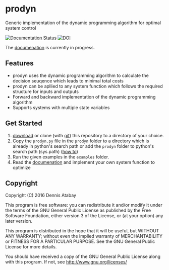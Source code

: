 # prodyn
Generic implementation of the dynamic programming algorithm for optimal system control

[![Documentation Status](https://readthedocs.org/projects/prodyn/badge/?version=latest)](https://prodyn.readthedocs.org/en/latest/) [![DOI](https://zenodo.org/badge/73300738.svg)](https://zenodo.org/badge/latestdoi/73300738)

The [documenation](http://prodyn.readthedocs.org) is currently in progress.

## Features

  * prodyn uses the dynamic programming algorithm to calculate the decision seuqence which leads to minimal total costs
  * prodyn can be apllied to any system function which follows the required structure for inputs and outputs
  * Forward and backward implementation of the dynamic programming algorithm
  * Supports systems with multiple state variables


## Get Started

1. [download](https://github.com/yabata/prodyn/archive/master.zip) or clone (with [git](http://git-scm.com/)) this repository to a directory of your choice.
2. Copy the `prodyn.py` file in the `prodyn` folder to a directory which is already in python's search path or add the `prodyn` folder to python's search path (sys.path) ([how to](http://stackoverflow.com/questions/17806673/where-shall-i-put-my-self-written-python-packages/17811151#17811151))
3. Run the given examples in the `examples` folder.
4. Read the [documenation](http://prodyn.readthedocs.org) and implement your own system function to optimize


## Copyright

Copyright (C) 2016  Dennis Atabay

This program is free software: you can redistribute it and/or modify
it under the terms of the GNU General Public License as published by
the Free Software Foundation, either version 3 of the License, or
(at your option) any later version.

This program is distributed in the hope that it will be useful,
but WITHOUT ANY WARRANTY; without even the implied warranty of
MERCHANTABILITY or FITNESS FOR A PARTICULAR PURPOSE.  See the
GNU General Public License for more details.

You should have received a copy of the GNU General Public License
along with this program.  If not, see <http://www.gnu.org/licenses/>


